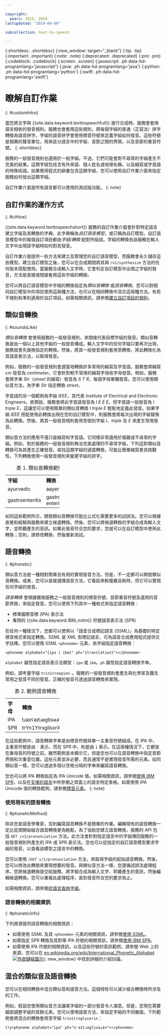```yaml
---

copyright:
  years: 2015, 2019
lastupdated: "2019-04-09"

subcollection: text-to-speech

---
```


{:shortdesc: .shortdesc}
{:new_window: target="_blank"}
{:tip: .tip}
{:important: .important}
{:note: .note}
{:deprecated: .deprecated}
{:pre: .pre}
{:codeblock: .codeblock}
{:screen: .screen}
{:javascript: .ph data-hd-programlang='javascript'}
{:java: .ph data-hd-programlang='java'}
{:python: .ph data-hd-programlang='python'}
{:swift: .ph data-hd-programlang='swift'}

# 瞭解自訂作業
{: #customIntro}

當您將文字與 {{site.data.keyword.texttospeechfull}} 進行合成時，服務會套用語言相依的發音規則。服務也會套用這些規則，將每個字組的普通（正寫法）拼字轉換為語音拼字。字組的語音拼字會使用標音符號來定義字組如何發音。這些符號是相異的聲音單位，用來區分語言中的字組、音節之間的界限，以及音節的重音符號。
{: shortdesc}

服務的一般發音規則也適用於一般字組。不過，它們可能會對不尋常的字組產生不完美的結果。這類字組包括含有外來語、個人姓名或地理名稱，以及縮寫或字首語的特殊術語。如果應用程式的辭彙包含這類字組，您可以使用自訂作業介面來指定服務如何發出這類字組。

自訂作業介面是所有語言都可以使用的測試版功能。
{: note}

## 自訂作業的運作方式
{: #ciHow}

{{site.data.keyword.texttospeechshort}} 服務的自訂作業介面會針對特定語言建立字組及其轉換的字典。此字典稱為*自訂語音模型*，或只稱為自訂模型。自訂語音模型中的每個自訂項目都由*字組*/*轉換* 配對所組成。字組的轉換告訴服務在輸入文字中出現該字組時如何對其發音。

自訂作業介面提供一些方法來建立及管理您的自訂語音模型，而服務會永久儲存這些模型。建立自訂模型之後，您可以在合成期間將其與 `/v1/synthesize` 方法的任何版本搭配使用。當服務合成輸入文字時，它會判定自訂模型中出現之字組的發音，方法是直接或間接套用這些字組的轉換。

您可以將自訂語音模型中字組的轉換指定為*類似音轉換* 或*語音轉換*。您可以對相同自訂模型中的項目使用這兩種方法，也可以在相同轉換中混合這兩種方法。有若干規則和準則適用於自訂項目。如需相關資訊，請參閱[建立自訂項目的規則](/docs/services/text-to-speech/custom-rules.html)。

## 類似音轉換
{: #soundsLike}

*類似音轉換* 會使用服務的一般發音規則，來間接代表目標字組的發音。類似音轉換是由一個以上其他字組的一般發音構成。輸入文字中的任何字組只要再次出現，服務就會先替換指定的轉換。然後，將其一般發音規則套用至轉換，將此轉換化為其語音表示法，以取得發音。

例如，服務的一般發音規則會適當地轉換許多常用的縮寫及字首語。服務會將縮寫 *cm* 發音為 *centimeter*。它會針對較不常用的縮寫字母依字母發音。例如，服務會將字串 *Str*（*street* 的縮寫）發音為 *S T R*，每個字母單獨發音。您可以使用類似音方法，為字串 *Str* 指定轉換 *street*。

字首語的另一個範例為字組 *IEEE*，其代表 Institute of Electrical and Electronic Engineers。依預設，服務會將此字首語發音為 *I E E E*。但字首語一般發音為 *I triple E*，這讓您可以使用簡單的類似音轉換 *I triple E* 輕鬆地定義此發音。如果字組 *IEEE* 搭配使用此轉換出現在您的自訂模型中，則服務會將每次出現的字組替換為此轉換。然後，將其一般發音規則套用至個別字組 *I*、*triple* 及 *E* 來產生常用發音。

類似音方法的應用不僅只是縮寫和字首語。它同樣非常適用於複雜或不尋常的字組。例如，對於服務的一般發音規則無法完美處理的不尋常字組，下列這對類似音轉換可為其產生正確發音。尋找這類字組的適當轉換，可能比簡單縮寫更具挑戰性。下列轉換使用一般發音規則來變更字組的拼字。

<table style="width:35%">
  <caption>表 1. 類似音轉換範例</caption>
  <tr>
    <th style="text-align:left">字組</th>
    <th style="text-align:left">轉換</th>
  </tr>
  <tr>
    <td>ayurvedic</td>
    <td>aayervedic</td>
  </tr>
  <tr>
    <td>gastroenteritis</td>
    <td>gastro enteritis</td>
  </tr>
</table>

如同這些範例所示，開發類似音轉換可能比公式化需要更多的試誤法。您可以根據直覺和經驗與服務來建立候選轉換。然後，您可以將候選轉換的字組合成為輸入文字，並聆聽產生的音訊。如果此發音符合您的要求，您就可以在自訂模型中使用此轉換；否則，請修改轉換，然後重新測試。

## 語音轉換
{: #phonetic}

類似音方法是一種相對簡單且有用的實現發音方法。但是，不一定都可以開發類似音轉換。或者，您可以直接選擇語音方法，它看起來較複雜且耗時，但它可以實現任何字組的發音。

*語音轉換* 會根據置換服務之一般發音規則的標音符號、音節重音符號及選用的音節界限，來指定發音。您可以使用下列其中一種格式來指定語音轉換：

-   標準國際音標 (IPA) 表示法
-   專用的 {{site.data.keyword.IBM_notm}} 符號語音表示法 (SPR)

在任何一種情況下，您都可以使用以「語音合成標記語言 (SSML)」為基礎的特定標音格式來指定轉換。SSML 是 XML 型標記語言，可為語音合成應用程式提供文字註釋。您可以使用 SSML `<phoneme>` 元素，為字組指定語音轉換：

<pre><code>&lt;phoneme alphabet="{ipa | ibm}" ph="{translation}"&gt;&lt;/phoneme&gt;</code></pre>

`alphabet` 屬性指定語音表示法類型：`ipa` 或 `ibm`。`ph` 屬性指定語音轉換字串。

例如，請考量字組 `trinitroopion-`。服務的一般發音規則會產生與化學家及醫生常用之發音不同的發音。正確的發音可透過語音轉換來實現。

<table style="width:35%">
  <caption>表 2. 範例語音轉換</caption>
  <tr>
    <th style="text-align:left">字母</th>
    <th style="text-align:left">轉換</th>
  </tr>
  <tr>
    <td>IPA</td>
    <td>t&#633;a&#618;n&#712;a&#618;t&#633;&#601;gl&#618;s&#601;&#633;&#616;n</td>
  </tr>
  <tr>
    <td>SPR</td>
    <td>trYn1YtrxglIsxrXn</td>
  </tr>
</table>

在這些範例中，語音轉換字串是由標音符號與單一主重音符號組成。在 IPA 中，主重音符號是由 <code>&#712;</code> 表示，而在 SPR 中，則是由 `1` 表示。在這兩種情況下，它都放在重母音的符號之前。雖然範例並未顯示它，但是您也可以在語音轉換中指定音節界限和次重音位置。這些元素並非必要，而且通常不是實現發音所需的元素。如同類似音一樣，您可以透過多個以空格分隔的字串來編寫語音轉換。

您也可以將 IPA 轉換指定為 IPA Unicode 值。如需相關資訊，請參閱[使用 IBM SPR](/docs/services/text-to-speech/SPRs.html)，以及在[支援的語言](/docs/services/text-to-speech/SPRs.html#supportedLanguages)中所參閱之頁面上的語言特定表格。如需使用 IPA Unicode 值的轉換範例，請參閱[標音元素](/docs/services/text-to-speech/SSML-elements.html#phoneme_element)。
{: note}

### 使用現有的語音轉換
{: #phoneticMethod}

除非您是語音學專家，否則編寫語音轉換不是簡單的作業。編輯現有的語音轉換一定比從頭開始組合語音轉換更為輕鬆。為了協助您建立語音轉換，服務的 API 包括 `GET /v1/pronunciation` 方法。此方法會針對指定語言中的字組傳回服務的一般發音規則所產生的 IPA 或 SPR 表示法。您也可以從指定的自訂語音模型要求字組的發音，以查看該模型之語言中的轉換。

您可以使用 `/GET v/1/pronunciation` 方法，來取得字組的起始語音轉換。然後，您可以修改此轉換來實現想要的發音。與類似音方法一樣，您遵循試誤法處理程序。您將候選轉換提交給服務、將字組合成為輸入文字、聆聽產生的音訊，然後編輯候選轉換。您可以重複此處理程序，直到發音符合您的要求為止。

如需相關資訊，請參閱[從語言查詢字組](/docs/services/text-to-speech/custom-entries.html#cuWordsQueryLanguage)。

### 語音轉換的相關資訊
{: #phoneticInfo}

下列資源提供語音轉換的相關資訊：

-   如需使用 SSML 及其 `<phoneme>` 元素的相關資訊，請參閱[使用 SSML](/docs/services/text-to-speech/SSML.html)。
-   如需指定 SPR 轉換及其對等 IPA 符號的相關資訊，請參閱[使用 IBM SPR](/docs/services/text-to-speech/SPRs.html)。
-   如需使用 IPA 符號的相關資訊，以及這些符號的音訊範例，請參閱 Web 上的來源。您可以在 [en.wikipedia.org/wiki/International_Phonetic_Alphabet ![外部鏈結圖示](../../icons/launch-glyph.svg "外部鏈結圖示")](https://en.wikipedia.org/wiki/International_Phonetic_Alphabet){: new_window} 中找到詳細的介紹討論。

## 混合的類似音及語音轉換

您可以在相同轉換中混合類似音和語音方法。這個特性可以減少組合轉換時所涉及的工作。

例如，假設您使用類似音方法讓某字組的一部分發音令人滿意。但是，您現在需要細部調整字組的其餘元素。您可以使用語音方法，來指定字組的不同層面。下列範例會將混合的轉換套用至字組 `trinitroglycerin`：

<pre><code>try&lt;phoneme alphabet="ipa" ph="n&#712;a&#618;t&#633;&#601;gl&#618;s&#601;&#633;&#616;n"&gt;&lt;/phoneme&gt;</code></pre>
